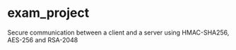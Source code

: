 # exam_project
Secure communication between a client and a server using HMAC-SHA256, AES-256 and RSA-2048
